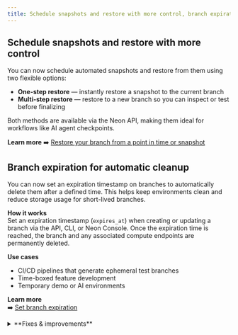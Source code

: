 ```yaml
---
title: Schedule snapshots and restore with more control, branch expiration, and project search
---
```


## Schedule snapshots and restore with more control

You can now schedule automated snapshots and restore from them using two flexible options:

- **One-step restore** — instantly restore a snapshot to the current branch
- **Multi-step restore** — restore to a new branch so you can inspect or test before finalizing

Both methods are available via the Neon API, making them ideal for workflows like AI agent checkpoints.

**Learn more**
➡️ [Restore your branch from a point in time or snapshot](/docs/guides/backup-restore)

## Branch expiration for automatic cleanup

You can now set an expiration timestamp on branches to automatically delete them after a defined time. This helps keep environments clean and reduce storage usage for short-lived branches.

**How it works**  
Set an expiration timestamp (`expires_at`) when creating or updating a branch via the API, CLI, or Neon Console. Once the expiration time is reached, the branch and any associated compute endpoints are permanently deleted.

**Use cases**

- CI/CD pipelines that generate ephemeral test branches
- Time-boxed feature development
- Temporary demo or AI environments

**Learn more**  
➡️ [Set branch expiration](/docs/guides/branch-expiration)

<details>

<summary>**Fixes & improvements**</summary>

- **Neon Console**
  - [Console improvements and fixes]

- **Drizzle Studio update**

  The Drizzle Studio integration that powers the **Tables** page in the Neon Console has been updated to version 1.2.3. For the latest improvements and fixes, see the [Neon Drizzle Studio Integration Changelog](https://github.com/neondatabase/neon-drizzle-studio-changelog/blob/main/CHANGELOG.md).

- **Fixes**
  - [Bug fixes and improvements]

</details>
